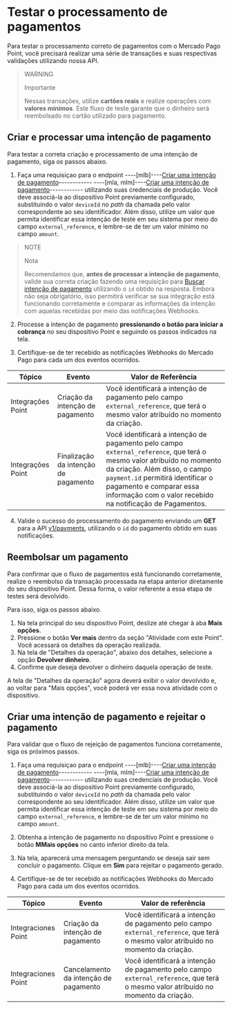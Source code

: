 # Testar o processamento de pagamentos

Para testar o processamento correto de pagamentos com o Mercado Pago Point, você precisará realizar uma série de transações e suas respectivas validações utilizando nossa API.

> WARNING
>
> Importante
>
> Nessas transações, utilize **cartões reais** e realize operações com **valores mínimos**. Este fluxo de teste garante que o dinheiro será reembolsado no cartão utilizado para pagamento.

## Criar e processar uma intenção de pagamento

Para testar a correta criação e processamento de uma intenção de pagamento, siga os passos abaixo.

1. Faça uma requisiçao para o endpoint ----[mlb]----[Criar uma intenção de pagamento](/developers/pt/reference/integrations_api_paymentintent_mlb/_point_integration-api_devices_deviceid_payment-intents/post)------------ ----[mla, mlm]----[Criar uma intenção de pagamento](/developers/en/reference/integrations_api/_point_integration-api_devices_deviceid_payment-intents/post)------------ utilizando suas credenciais de produção. Você deve associá-la ao dispositivo Point previamente configurado, substituindo o valor `deviceId` no *path* da chamada pelo valor correspondente ao seu identificador. Além disso, utilize um valor que permita identificar essa intenção de teste em seu sistema por meio do campo `external_reference`, e lembre-se de ter um valor mínimo no campo `amount`.

> NOTE
>
> Nota
>
> Recomendamos que, **antes de processar a intenção de pagamento**, valide sua correta criação fazendo uma requisição para [Buscar intenção de pagamento](/developers/pt/reference/integrations_api/_point_integration-api_payment-intents_paymentintentid/get) utilizando o `id` obtido na resposta. Embora não seja obrigatório, isso permitirá verificar se sua integração está funcionando corretamente e comparar as informações da intenção com aquelas recebidas por meio das notificações Webhooks.

2. Processe a intenção de pagamento **pressionando o botão para iniciar a cobrança** no seu dispositivo Point e seguindo os passos indicados na tela.

3. Certifique-se de ter recebido as notificações Webhooks do Mercado Pago para cada um dos eventos ocorridos.

| Tópico | Evento | Valor de Referência |
|---|---|---|
| Integrações Point | Criação da intenção de pagamento | Você identificará a intenção de pagamento pelo campo `external_reference`, que terá o mesmo valor atribuído no momento da criação. |
| Integrações Point | Finalização da intenção de pagamento | Você identificará a intenção de pagamento pelo campo `external_reference`, que terá o mesmo valor atribuído no momento da criação. Além disso, o campo `payment.id` permitirá identificar o pagamento e comparar essa informação com o valor recebido na notificação de Pagamentos. |

4. Valide o sucesso do processamento do pagamento enviando um **GET** para a API [v1/payments](/developers/pt/reference/payments/_payments_id/get), utilizando o `id` do pagamento obtido em suas notificações.

## Reembolsar um pagamento

Para confirmar que o fluxo de pagamentos está funcionando corretamente, realize o reembolso da transação processada na etapa anterior diretamente do seu dispositivo Point. Dessa forma, o valor referente a essa etapa de testes será devolvido.

Para isso, siga os passos abaixo.

1. Na tela principal do seu dispositivo Point, deslize até chegar à aba **Mais opções**.
2. Pressione o botão **Ver mais** dentro da seção "Atividade com este Point". Você acessará os detalhes da operação realizada.
3. Na tela de "Detalhes da operação", abaixo dos detalhes, selecione a opção **Devolver dinheiro**. 
4. Confirme que deseja devolver o dinheiro daquela operação de teste.

A tela de "Detalhes da operação" agora deverá exibir o valor devolvido e, ao voltar para "Mais opções", você poderá ver essa nova atividade com o dispositivo.

## Criar uma intenção de pagamento e rejeitar o pagamento

Para validar que o fluxo de rejeição de pagamentos funciona corretamente, siga os próximos passos.

1. Faça uma requisiçao para o endpoint ----[mlb]----[Criar uma intenção de pagamento](/developers/pt/reference/integrations_api_paymentintent_mlb/_point_integration-api_devices_deviceid_payment-intents/post)------------ ----[mla, mlm]----[Criar uma intenção de pagamento](/developers/en/reference/integrations_api/_point_integration-api_devices_deviceid_payment-intents/post)------------ utilizando suas credenciais de produção. Você deve associá-la ao dispositivo Point previamente configurado, substituindo o valor `deviceId` no *path* da chamada pelo valor correspondente ao seu identificador. Além disso, utilize um valor que permita identificar essa intenção de teste em seu sistema por meio do campo `external_reference`, e lembre-se de ter um valor mínimo no campo `amount`.

2. Obtenha a intenção de pagamento no dispositivo Point e pressione o botão **MMais opções** no canto inferior direito da tela.

3. Na tela, aparecerá uma mensagem perguntando se deseja sair sem concluir o pagamento. Clique em **Sim** para rejeitar o pagamento gerado.

4. Certifique-se de ter recebido as notificações Webhooks do Mercado Pago para cada um dos eventos ocorridos.

| Tópico | Evento | Valor de referência |
|---|---|---|
| Integraciones Point | Criação da intenção de pagamento | Você identificará a intenção de pagamento pelo campo `external_reference`, que terá o mesmo valor atribuído no momento da criação. |
| Integraciones Point | Cancelamento da intenção de pagamento | Você identificará a intenção de pagamento pelo campo `external_reference`, que terá o mesmo valor atribuído no momento da criação. |
